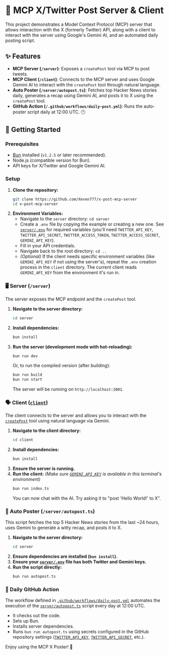 # 🤖 MCP X/Twitter Post Server & Client

This project demonstrates a Model Context Protocol (MCP) server that allows interaction with the X (formerly Twitter) API, along with a client to interact with the server using Google's Gemini AI, and an automated daily posting script.

## ✨ Features

- **MCP Server (`/server`)**: Exposes a `createPost` tool via MCP to post tweets.
- **MCP Client (`/client`)**: Connects to the MCP server and uses Google Gemini AI to interact with the `createPost` tool through natural language.
- **Auto Poster (`/server/autopost.ts`)**: Fetches top Hacker News stories daily, generates a recap using Gemini AI, and posts it to X using the `createPost` tool.
- **GitHub Action (`/.github/workflows/daily-post.yml`)**: Runs the auto-poster script daily at 12:00 UTC. 🕛

## 🚀 Getting Started

### Prerequisites

- [Bun](https://bun.sh/) installed (`v1.2.5` or later recommended).
- Node.js (compatible version for Bun).
- API keys for X/Twitter and Google Gemini AI.

### Setup

1.  **Clone the repository:**
    ```bash
    git clone https://github.com/Xeven777/x-post-mcp-server
    cd x-post-mcp-server
    ```
2.  **Environment Variables:**
    - Navigate to the `server` directory: `cd server`
    - Create a `.env` file by copying the example or creating a new one. See [`server/.env`](/home/anish/Documents/github/x-post-mcp-server/server/.env) for required variables (you'll need `TWITTER_API_KEY`, `TWITTER_API_SECRET`, `TWITTER_ACCESS_TOKEN`, `TWITTER_ACCESS_SECRET`, `GEMINI_API_KEY`).
    - Fill in your API credentials.
    - Navigate back to the root directory: `cd ..`
    - _(Optional)_ If the client needs specific environment variables (like `GEMINI_API_KEY` if not using the server's), repeat the `.env` creation process in the `client` directory. The current client reads `GEMINI_API_KEY` from the environment it's run in.

### 🖥️ Server (`/server`)

The server exposes the MCP endpoint and the `createPost` tool.

1.  **Navigate to the server directory:**
    ```bash
    cd server
    ```
2.  **Install dependencies:**
    ```bash
    bun install
    ```
3.  **Run the server (development mode with hot-reloading):**
    ```bash
    bun run dev
    ```
    Or, to run the compiled version (after building):
    ```bash
    bun run build
    bun run start
    ```
    The server will be running on `http://localhost:3001`.

### 🗣️ Client ([`client`](client))

The client connects to the server and allows you to interact with the [`createPost`](server/mcp.tool.ts) tool using natural language via Gemini.

1.  **Navigate to the client directory:**
    ```bash
    cd client
    ```
2.  **Install dependencies:**
    ```bash
    bun install
    ```
3.  **Ensure the server is running.**
4.  **Run the client:**
    _(Make sure [`GEMINI_API_KEY`](client/index.ts) is available in this terminal's environment)_
    ```bash
    bun run index.ts
    ```
    You can now chat with the AI. Try asking it to "post 'Hello World!' to X".

### 📰 Auto Poster (`/server/autopost.ts`)

This script fetches the top 5 Hacker News stories from the last ~24 hours, uses Gemini to generate a witty recap, and posts it to X.

1.  **Navigate to the server directory:**
    ```bash
    cd server
    ```
2.  **Ensure dependencies are installed (`bun install`).**
3.  **Ensure your [`server/.env`](server/.env) file has both Twitter and Gemini keys.**
4.  **Run the script directly:**
    ```bash
    bun run autopost.ts
    ```

### 🔁 Daily GitHub Action

The workflow defined in [`.github/workflows/daily-post.yml`](.github/workflows/daily-post.yml) automates the execution of the [`server/autopost.ts`](server/autopost.ts) script every day at 12:00 UTC.

- It checks out the code.
- Sets up Bun.
- Installs server dependencies.
- Runs `bun run autopost.ts` using secrets configured in the GitHub repository settings ([`TWITTER_API_KEY`](server/mcp.tool.ts), [`TWITTER_API_SECRET`](server/mcp.tool.ts), etc.).

Enjoy using the MCP X Poster! 🎉
